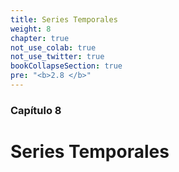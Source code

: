 ```yaml
---
title: Series Temporales
weight: 8
chapter: true
not_use_colab: true
not_use_twitter: true
bookCollapseSection: true
pre: "<b>2.8 </b>"
---
```


### Capítulo 8

# Series Temporales
